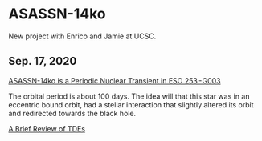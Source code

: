 # ASASSN-14ko
New project with Enrico and Jamie at UCSC.

## Sep. 17, 2020

[ASASSN-14ko is a Periodic Nuclear Transient in ESO 253−G003](https://arxiv.org/abs/2009.03321)

The orbital period is about 100 days. The idea will that this star was in an eccentric bound orbit, had a stellar interaction that slightly altered its orbit and redirected towards the black hole. 

[A Brief Review of TDEs](TDE.md)

